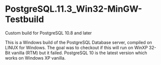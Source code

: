 # PostgreSQL.11.3_Win32-MinGW-Testbuild
Custom build for PostgreSQL 10.8 and later


This is a Windows build of the PostgreSQL Database server, compiled on LINUX for Windows.
The goal was to checkout if this will run on WinXP 32-Bit vanilla (RTM) but it failed.
PostgreSQL 10 is the latest version which works on Windows XP vanilla.
